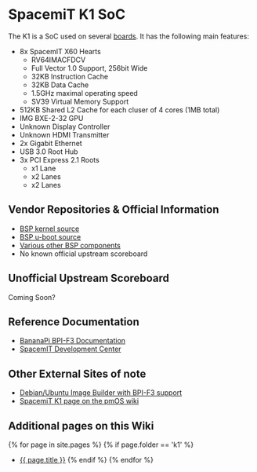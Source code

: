 # SpacemiT K1 SoC

The K1 is a SoC used on several [boards](/wiki/hardware/K1/boards.html). It has the following main features:

- 8x SpacemIT X60 Hearts
  - RV64IMACFDCV
  - Full Vector 1.0 Support, 256bit Wide
  - 32KB Instruction Cache
  - 32KB Data Cache
  - 1.5GHz maximal operating speed
  - SV39 Virtual Memory Support
- 512KB Shared L2 Cache for each cluser of 4 cores (1MB total)
- IMG BXE-2-32 GPU
- Unknown Display Controller
- Unknown HDMI Transmitter
- 2x Gigabit Ethernet
- USB 3.0 Root Hub
- 3x PCI Express 2.1 Roots
  - x1 Lane
  - x2 Lanes
  - x2 Lanes

## Vendor Repositories & Official Information

- [BSP kernel source](https://gitee.com/bianbu-linux/linux-6.1)
- [BSP u-boot source](https://gitee.com/bianbu-linux/uboot-2022.10)
- [Various other BSP components](https://gitee.com/organizations/bianbu-linux/projects)
- No known official upstream scoreboard

## Unofficial Upstream Scoreboard

Coming Soon?

## Reference Documentation

- [BananaPi BPI-F3 Documentation](https://docs.banana-pi.org/en/BPI-F3/BananaPi_BPI-F3)
- [SpacemIT Development Center](https://developer.spacemit.com/)

## Other External Sites of note

- [Debian/Ubuntu Image Builder with BPI-F3 support](https://github.com/pyavitz/debian-image-builder)
- [SpacemiT K1 page on the pmOS wiki](https://wiki.postmarketos.org/wiki/SpacemiT_Key_Stone_K1)

## Additional pages on this Wiki

{% for page in site.pages %}
  {% if page.folder == 'k1' %}
* [{{ page.title }}]({{page.url}})
  {% endif %}
{% endfor %}